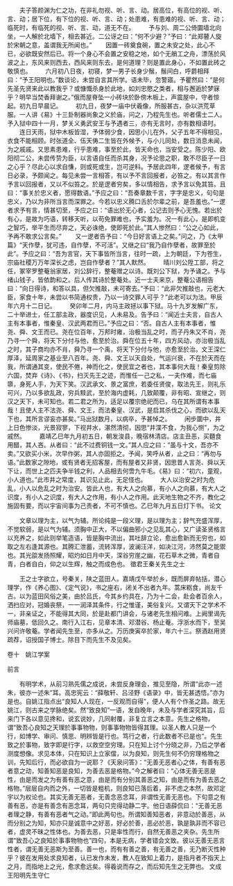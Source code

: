 <!-- { "loadSidebar": true } -->
　　夫子答颜渊为仁之功，在非礼勿视、听、言、动。居高位，有高位的视、听、言、动；居下位，有下位的视、听、言、动；处患难，有患难的视、听、言、动；临死时，有临死的视、听、言、动，道无不在。
　　予与刘、周二公倚圜墙北向坐，一人解於北墙下，相去甚近。二公讶之曰：“何不少避？”予曰：“此郑瞽人旋於宋朝之意，盖谓我无所闻也。”
　　因置一砖奠食碗，置之未安之处，此心不已，必欲既安然后已。将一个身心不会置之安稳之地，如个无艄工之舟，漂荡於风波之上，东风来则西去，西风来则东去，是何道理？则是置此身心，不如置此砖之敬慎也。
　　六月初八日夜，初寝，梦一男子长身少鬚，鬚间白，呼爵相拜曰：“予王阳明也。”数谈论，未尝自言其所学。语未毕，忽警寤。予瞿然曰：“是何先圣先贤来此以教我乎？或慷慨杀身於此地，如刘忠愍之类者，相与邂逅於梦寐乎？明早当焚香拜谢之。”俄而屋脊坠一小砖块於卧傍木板上，声震屋中，守者惊起。初九日早晨记。
　　初九日，夜梦一庙中伏羲像，所服甚古，杂以洪荒草服。一人讲《易》十三卦制器尚象之义於庙，问之，乃程先生也。听者儒士二人。予入狱中四十一月，梦关义勇武安王与予遇者三，亦有无言时，亦有数相语时。
　　连日天雨，狱中木板皆湿，予体弱少食，因思小儿在外，父子五年不得相见，衣食不能相顾。时张道全、伍天俦二生皆在外候予，与小儿同处，数日消息未闻，为之戚戚。又思素患难，行乎患难，事至於此，皆天命也，当安受之。陈少阳、欧阳彻二公，未尝传贽为臣，以言语自任而杀其身，况予论思之职，敢不尽臣子一日之心乎？尽此心以求自慊，则或死或生，岂可逆料。予居此四年，逻者候予，有言日必录，予颇闻之。每见未尝一言相答，有以予不言回报者，必笞之。有以其言作予言以回报者，又以不似笞之。於是逻者穷矣，多以情相告，求予言以免其笞。且曰：“事关於忠义者，愿得数语。”予应之曰：“吾奏章数千言，字字是忠义，句句是忠义，乃以为非所当言而深罪之。今若以忠义腾口舌於尔辈之前，是吾羞也。”一逻者求予有言，情甚切至，予应之曰：“语出於无心者，公记去则予心无愧。若出於有心，是故为巧语，转移天听，以苟免罪难也，予实羞为。况一有此心，是即机变之智巧，举平生而尽弃之，天必诛绝，使即死於此。”其人惨然曰：“公之心如此，予再不敢求公言矣。”
　　又一逻者告予曰：“今日好言语上之矣。”问之，乃《太甲篇》“天作孽，犹可违，自作孽，不可活”。又继之曰“我乃自作孽者，故罪至於此”。予应之曰：“吾为言官，天下事皆所当言，往时一疏，上为朝廷，下为苍生，宗庙社稷万万年深长之虑，岂自作孽者？”其人默然。
　　晴川刘公陞工部，将之任，冢宰罗整菴翁家居，刘公辞行，整菴赠之以诗。既刘公下狱，为予诵之。予与绪山钱子，皆依韵和之。后人传其诗於整菴处。近一士夫来京，整菴公语相告曰：“向日得诗，和答以具，但欠推敲，未可寄去。”予曰：“此非欠推敲也，元老大臣，家食十年，未尝以书简通权贵，乃以一诗交罪人可乎？”此老可以为法。甲辰年六月十二日记。
　　癸卯年二月，内马主政拯以事下狱。马十九岁发解广东，二十举进士，任工部主政，器度识见，人未易及。告予曰：“闻近士夫言，自古人主有本事者，惟秦皇、汉武两君而已。”予应之曰：“否。自古人主有本事者，惟尧、舜、文王而已。尧在位百年，万邦时雍，治极当乱之时，而子丹朱又不肖，尧乃寻一个舜，将天下分付与他，愈至於治。舜在位五十年，四方风动，亦治极当乱之时，其子商均亦不肖，舜乃寻一个禹，将天下分付与他，亦愈至於治。文王深仁厚泽，延周家之基业至八百年。尧、舜、文王以天自处，气运兴衰，不在於天而在我，所谓通其变，使民不倦，神而化之，使民宜之者也，其本事何大哉！秦皇剪除六国，焚弃《诗》、《书》，扫灭先王之迹，而惟任一己之私，一夫作难，而七庙隳，身死人手，为天下笑。汉武承文、景之富庶，若委任贤俊，取法先王，则礼乐可兴，乃以多欲乱政，穷兵黩武，至於海内虚耗，几致颠覆，非有昭、宣继之，则汉之天下，未可知也。若二君之所为，适足以覆宗绝祀而已，乌在其所谓有本事哉！且使人主不法尧、舜、文王，而法秦皇、汉武，是启其杀伐之心，而欲以乱天下也，其所言谬妄亦甚矣。”马出狱数月，以病卒，予甚悼之。
　　闲步圜中，井上日色惨淡，光景寂寥，下视井水，湛然清彻，因思“井渫不食，为我心恻”，为之戚然。
　　嘉靖乙巳年九月初五日，朝发浚县，晚宿林清店。店主丑恶，买麵食用醋，其人吝。从者曰：“此不过费铜钱一文。”其人应之曰：“虽与十文，吾亦不卖。”又欲买小米，次早作粥，其人亦固拒之。予闻，笑呼从者，止之曰：“再勿与语。”此数家之隙地，或有贤者无招客屋，而有屋者又非贤，因思昔人言尧、舜以天下让，而世上之匹夫争半钱之利，人品相去何啻九牛毛。《易》曰：“初六，童观，小人道也。”此市井之常度，其识见止此，无足怪也。
　　大人以治安之时为危乱，小人以危乱之时为治安。皆此人也，有大人之向慕，有小人之向慕，有大人之识度，有小人之识度，有大人之作用，有小人之作用。此天地生物之不齐，教化之施固有要，而以宇宙间事为己责者，不可不慎也。乙巳年九月五日灯下书。
论文

　　文章以理为主，以气为辅。所论纯是一段义理，是以理为主；辞气充盛浑厚，不觉软弱，是以气为辅。须胸中正大，不以偏曲邪小之见乱其心，又广读圣贤格言以充养之，如此则举笔造语，皆是胸中流出，其吐辞立论，愈出愈新而无穷也，如取之左右逢其源也。其腾汇泄蓄，流转浑厚，波澜汪洋，如决江河，沛然莫之能禦也。其光燄发扬照耀，昭灼如日月中天，深谷穷崖之幽，花石草木之微，青者自青，白者自白，仰之以生辉，触之而成色也。
徵君王秦关先生之士

　　王之士字欲立，号秦关，陕之蓝田人。嘉靖戊午举於乡，既而屏弃帖括，潜心理学，作《养心图》、《定气说》，书之座右，闭关不出者九年。蒿床粝食，尚友千古。以为蓝田风俗之美，由於吕氏，今其乡约具在，乃为十二会，赴会者百余人，洒扫应对，冠婚丧祭，一一润泽其条件，行之惟谨，美俗复兴。又谓天下之学术不一，非亲证之，不能得其大同，於是赴都门讲会，与诸老先生相问难。上阙里谒先师庙墓，低回久之。南行入江右，见章本清、邓潜谷、杨止菴。浮浙水而下，至吴兴问许敬菴。学者闻先生至，亦多从之。万历庚寅卒於家，年六十三。祭酒赵用贤疏荐，诏授国子博士。除目下而先生不及见矣。



卷十　姚江学案

前言

　　有明学术，从前习熟先儒之成说，未尝反身理会，推见至隐，所谓“此亦一述朱，彼亦一述朱”耳。高忠宪云：“薛敬轩、吕泾野《语录》中，皆无甚透悟。”亦为是也。自姚江指点出“良知人人现在，一反观而自得”，便人人有个作圣之路。故无姚江，则古来之学脉绝矣。然“致良知”一语，发自晚年，未及与学者深究其旨，后来门下各以意见搀和，说玄说妙，几同射覆，非复立言之本意。先生之格物，谓“致吾心良知之天理於事事物物，则事事物物皆得其理。以圣人教人只是一个行，如博学、审问、慎思、明辨皆是行也。笃行之者，行此数者不已是也”。先生致之於事物，致字即是行字，以救空空穷理。只在知上讨个分晓之非，乃后之学者测度想像。求见本体，只在知识上立家儅，以为良知，则先生何不仍穷理格物之训，先知后行，而必欲自为一说耶？《天泉问答》：“无善无恶者心之体，有善有恶者意之动，知善知恶是良知，为善去恶是格物。”今之解者曰：“心体无善无恶是性，由是而发之为有善有恶之意，由是而有分别其善恶之知，由是而有为善去恶之格物。”层层自内而之外，一切皆是粗机，则良知已落后着，非不虑之本然，故邓定宇以为权论也。其实无善无恶者，无善念恶念耳，非谓性无善无恶也。下句意之有善有恶，亦是有善念有恶念耳，两句只完得动静二字。他日语薛侃曰：“无善无恶者理之静，有善有恶者气之动。”即此两句也。所谓知善知恶者，非意动於善恶，从而分别之为知，知亦只是诚意中之好恶，好必於善，恶必於恶，孰是孰非而不容已者，虚灵不昧之性体也。为善去恶，只是率性而行，自然无善恶之夹杂。先生所谓“致吾心之良知於事事物物也”四句，本是无病，学者错会文致。彼以无善无恶言性者，谓无善无恶斯为至善。善一也，而有有善之善，有无善之善，无乃断灭性种乎？彼在发用处求良知者，认已发作未发，教人在致知上着力，是指月者不指天上之月，而指地上之光，愈求愈远矣。得羲说而存之，而后知先生之无弊也。
文成王阳明先生守仁

